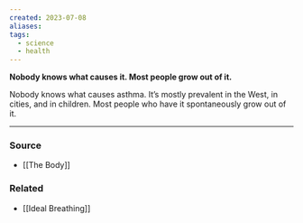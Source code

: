 ```yaml
---
created: 2023-07-08
aliases: 
tags:
  - science
  - health
---
```

**Nobody knows what causes it. Most people grow out of it.**

Nobody knows what causes asthma. It’s mostly prevalent in the West, in cities, and in children. Most people who have it spontaneously grow out of it.

****
### Source
- [[The Body]]

### Related
- [[Ideal Breathing]]